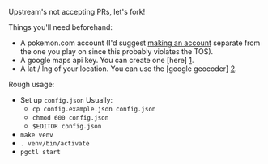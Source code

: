 Upstream's not accepting PRs, let's fork!

Things you'll need beforehand:
- A pokemon.com account (I'd suggest [making an account][3] separate from the one
  you play on since this probably violates the TOS).
- A google maps api key.  You can create one [here] [1].
- A lat / lng of your location. You can use the [google geocoder] [2].

Rough usage:

- Set up `config.json`
    Usually:
    - `cp config.example.json config.json`
    - `chmod 600 config.json`
    - `$EDITOR config.json`
- `make venv`
- `. venv/bin/activate`
- `pgctl start`


[1]: https://console.developers.google.com/flows/enableapi?apiid=maps_backend,geocoding_backend,directions_backend,distance_matrix_backend,elevation_backend,places_backend&keyType=CLIENT_SIDE&reusekey=true
[2]: https://developers.google.com/maps/documentation/utils/geocoder/
[3]: https://club.pokemon.com/us/pokemon-trainer-club/sign-up/

